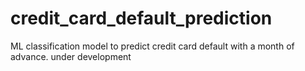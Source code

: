 # credit_card_default_prediction
ML classification model to predict credit card default with a month of advance.
under development
